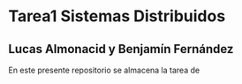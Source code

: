 # Tarea1 Sistemas Distribuidos
## Lucas Almonacid y Benjamín Fernández 
En este presente repositorio se almacena la tarea de 
